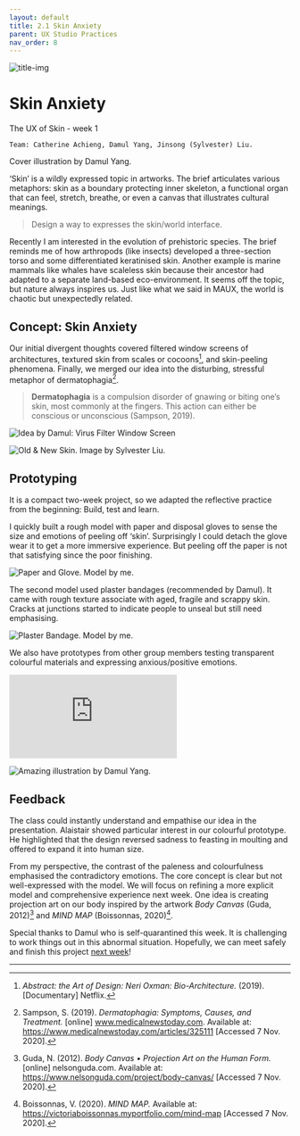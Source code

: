```yaml
---
layout: default
title: 2.1 Skin Anxiety
parent: UX Studio Practices
nav_order: 8
---
```


![title-img](https://sylvesterlau.com/blog/assets/ux-sense/story-cards.jpg)
# Skin Anxiety
The UX of Skin - week 1

```
Team: Catherine Achieng, Damul Yang, Jinsong (Sylvester) Liu.
```

Cover illustration by Damul Yang.

‘Skin’ is a wildly expressed topic in artworks. The brief articulates various metaphors: skin as a boundary protecting inner skeleton, a functional organ that can feel, stretch, breathe, or even a canvas that illustrates cultural meanings.

> Design a way to expresses the skin/world interface.

Recently I am interested in the evolution of prehistoric species. The brief reminds me of how arthropods (like insects) developed a three-section torso and some differentiated keratinised skin. Another example is marine mammals like whales have scaleless skin because their ancestor had adapted to a separate land-based eco-environment. It seems off the topic, but nature always inspires us. Just like what we said in MAUX, the world is chaotic but unexpectedly related.


## Concept: Skin Anxiety

Our initial divergent thoughts covered filtered window screens of architectures, textured skin from scales or cocoons[^1], and skin-peeling phenomena. Finally, we merged our idea into the disturbing, stressful metaphor of dermatophagia[^2].

> **Dermatophagia** is a compulsion disorder of gnawing or biting one’s skin, most commonly at the fingers. This action can either be conscious or unconscious (Sampson, 2019).

![Idea by Damul: Virus Filter Window Screen](https://sylvesterlau.com/blog/assets/ux-skin/Damul_idea01.jpg "Idea by Damul: Virus Filter Window Screen") 

![Old & New Skin. Image by Sylvester Liu.](https://sylvesterlau.com/blog/assets/ux-skin/ideation-1.jpg "Old & New Skin. Image by Sylvester Liu.")

## Prototyping
It is a compact two-week project, so we adapted the reflective practice from the beginning: Build, test and learn.

I quickly built a rough model with paper and disposal gloves to sense the size and emotions of peeling off ‘skin’. Surprisingly I could detach the glove wear it to get a more immersive experience. But peeling off the paper is not that satisfying since the poor finishing.

![Paper and Glove. Model by me.](https://sylvesterlau.com/blog/assets/ux-skin/glove-model.jpg "Paper and Glove. Model by me.") 

The second model used plaster bandages (recommended by Damul). It came with rough texture associate with aged, fragile and scrappy skin. Cracks at junctions started to indicate people to unseal but still need emphasising.

![Plaster Bandage. Model by me.](https://sylvesterlau.com/blog/assets/ux-skin/plaster-model.jpg "Plaster Bandage. Model by me.")

We also have prototypes from other group members testing transparent colourful materials and expressing anxious/positive emotions.

 <iframe class="l" src="https://www.youtube.com/embed/RjJWhSdvM9k" title="YouTube video player" frameborder="0" allow="accelerometer; autoplay; clipboard-write; encrypted-media; gyroscope; picture-in-picture" allowfullscreen></iframe>

![Amazing illustration by Damul Yang.](https://sylvesterlau.com/blog/assets/ux-skin/sketch-skin-peeling-1.jpeg "Amazing illustration by Damul Yang.") 

## Feedback
The class could instantly understand and empathise our idea in the presentation. Alaistair showed particular interest in our colourful prototype. He highlighted that the design reversed sadness to feasting in moulting and offered to expand it into human size. 

From my perspective, the contrast of the paleness and colourfulness emphasised the contradictory emotions. The core concept is clear but not well-expressed with the model. We will focus on refining a more explicit model and comprehensive experience next week. One idea is creating projection art on our body inspired by the artwork _Body Canvas_ (Guda, 2012)[^3] and _MIND MAP_ (Boissonnas, 2020)[^4].

Special thanks to Damul who is self-quarantined this week. It is challenging to work things out in this abnormal situation. Hopefully, we can meet safely and finish this project [next week](/skin-2)!

***

[^1]: _Abstract: the Art of Design: Neri Oxman: Bio-Architecture._ (2019). [Documentary] Netflix.

[^2]:Sampson, S. (2019). _Dermatophagia: Symptoms, Causes, and Treatment._ [online] www.medicalnewstoday.com. Available at: https://www.medicalnewstoday.com/articles/325111 [Accessed 7 Nov. 2020].

[^3]:Guda, N. (2012). _Body Canvas • Projection Art on the Human Form._ [online] nelsonguda.com. Available at: https://www.nelsonguda.com/project/body-canvas/ [Accessed 7 Nov. 2020].

[^4]:Boissonnas, V. (2020). _MIND MAP._ Available at: https://victoriaboissonnas.myportfolio.com/mind-map [Accessed 7 Nov. 2020].